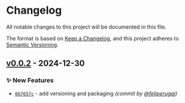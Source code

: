 # Changelog
All notable changes to this project will be documented in this file.

The format is based on [Keep a Changelog](https://keepachangelog.com/en/1.0.0/),
and this project adheres to [Semantic Versioning](https://semver.org/spec/v2.0.0.html).

## [v0.0.2] - 2024-12-30
### :sparkles: New Features
- [`667657c`](https://github.com/feliperugai/coney/commit/667657c92a240cd2f2c47afe1015af6a7afe9092) - add versioning and packaging *(commit by [@feliperugai](https://github.com/feliperugai))*

[v0.0.2]: https://github.com/feliperugai/coney/compare/v0.0.1...v0.0.2
